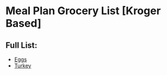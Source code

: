 # Meal Plan Grocery List [Kroger Based]

## Full List:
- [Eggs](https://www.kroger.com/p/kroger-grade-a-large-eggs/0001111060903)
- [Turkey](https://www.kroger.com/p/simple-truth-organic-oven-roasted-turkey-breast/0001111064050?utm_source=chatgpt.com)
